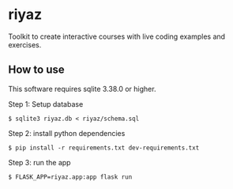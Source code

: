 # riyaz

Toolkit to create interactive courses with live coding examples and exercises.

## How to use

This software requires sqlite 3.38.0 or higher.

Step 1: Setup database

```
$ sqlite3 riyaz.db < riyaz/schema.sql
```

Step 2: install python dependencies

```
$ pip install -r requirements.txt dev-requirements.txt
```

Step 3: run the app

```
$ FLASK_APP=riyaz.app:app flask run
```





